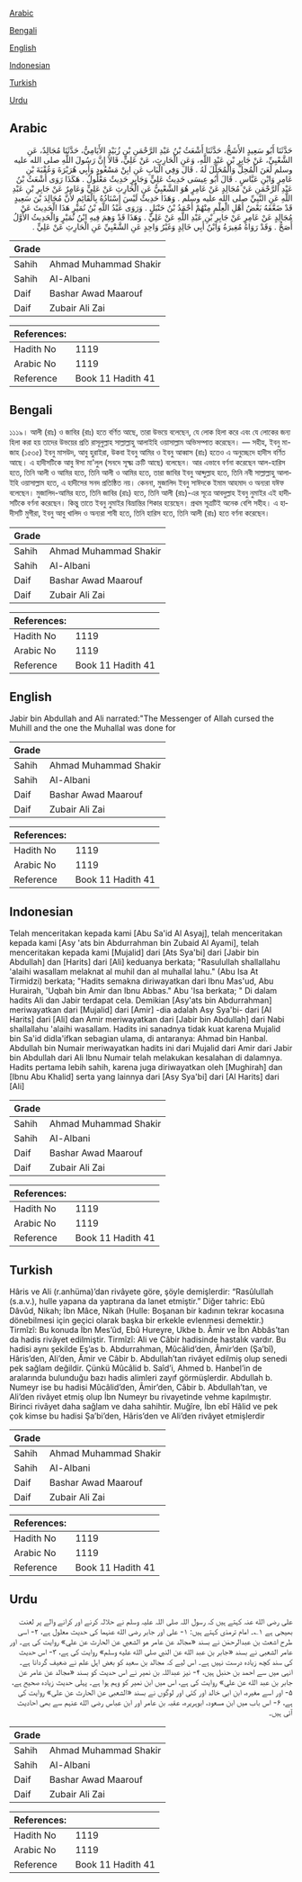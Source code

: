 [Arabic](#arabic)

[Bengali](#bengali)

[English](#english)

[Indonesian](#indonesian)

[Turkish](#turkish)

[Urdu](#urdu)

## Arabic


<div dir="rtl" lang="ar" style={{fontSize:'larger',backgroundColor:'#f8f9fa',padding:20}}>
حَدَّثَنَا أَبُو سَعِيدٍ الأَشَجُّ، حَدَّثَنَا أَشْعَثُ بْنُ عَبْدِ الرَّحْمَنِ بْنِ زُبَيْدٍ الأَيَامِيُّ، حَدَّثَنَا مُجَالِدٌ، عَنِ الشَّعْبِيِّ، عَنْ جَابِرِ بْنِ عَبْدِ اللَّهِ، وَعَنِ الْحَارِثِ، عَنْ عَلِيٍّ، قَالاَ إِنَّ رَسُولَ اللَّهِ صلى الله عليه وسلم لَعَنَ الْمُحِلَّ وَالْمُحَلَّلَ لَهُ ‏.‏ قَالَ وَفِي الْبَابِ عَنِ ابِنْ مَسْعُودٍ وَأَبِي هُرَيْرَةَ وَعُقْبَةَ بْنِ عَامِرٍ وَابْنِ عَبَّاسٍ ‏.‏ قَالَ أَبُو عِيسَى حَدِيثُ عَلِيٍّ وَجَابِرٍ حَدِيثٌ مَعْلُولٌ ‏.‏ هَكَذَا رَوَى أَشْعَثُ بْنُ عَبْدِ الرَّحْمَنِ عَنْ مُجَالِدٍ عَنْ عَامِرٍ هُوَ الشَّعْبِيُّ عَنِ الْحَارِثِ عَنْ عَلِيٍّ وَعَامِرٌ عَنْ جَابِرِ بْنِ عَبْدِ اللَّهِ عَنِ النَّبِيِّ صلى الله عليه وسلم ‏.‏ وَهَذَا حَدِيثٌ لَيْسَ إِسْنَادُهُ بِالْقَائِمِ لأَنَّ مُجَالِدَ بْنَ سَعِيدٍ قَدْ ضَعَّفَهُ بَعْضُ أَهْلِ الْعِلْمِ مِنْهُمْ أَحْمَدُ بْنُ حَنْبَلٍ ‏.‏ وَرَوَى عَبْدُ اللَّهِ بْنُ نُمَيْرٍ هَذَا الْحَدِيثَ عَنْ مُجَالِدٍ عَنْ عَامِرٍ عَنْ جَابِرِ بْنِ عَبْدِ اللَّهِ عَنْ عَلِيٍّ ‏.‏ وَهَذَا قَدْ وَهِمَ فِيهِ ابْنُ نُمَيْرٍ وَالْحَدِيثُ الأَوَّلُ أَصَحُّ ‏.‏ وَقَدْ رَوَاهُ مُغِيرَةُ وَابْنُ أَبِي خَالِدٍ وَغَيْرُ وَاحِدٍ عَنِ الشَّعْبِيِّ عَنِ الْحَارِثِ عَنْ عَلِيٍّ ‏.‏
</div>
<div style={{backgroundColor:'#f8f9fa',padding:20, marginBottom: 10}}><table> <thead> <tr> <th>Grade</th> <th></th> </tr> </thead> <tbody> <tr><td>Sahih</td><td>Ahmad Muhammad Shakir</td></tr><tr><td>Sahih</td><td>Al-Albani</td></tr><tr><td>Daif</td><td>Bashar Awad Maarouf</td></tr><tr><td>Daif</td><td>Zubair Ali Zai</td></tr></tbody></table><table> <thead> <tr> <th>References:</th> <th></th> </tr> </thead> <tbody><tr><td>Hadith No</td><td>1119</td></tr><tr><td>Arabic No</td><td>1119</td></tr><tr><td>Reference</td><td>Book 11 Hadith 41</td></tr></tbody></table></div>

## Bengali


<div dir="ltr" lang="bn" style={{fontSize:'larger',backgroundColor:'#f8f9fa',padding:20}}>
১১১৯। আলী (রাঃ) ও জাবির (রাঃ) হতে বর্ণিত আছে, তারা উভয়ে বলেছেন, যে লোক হিলা করে এবং যে লোকের জন্য হিলা করা হয় তাদের উভয়ের প্রতি রাসূলুল্লাহ সাল্লাল্লাহু আলাইহি ওয়াসাল্লাম অভিসম্পাত করেছেন। — সহীহ, ইবনু মা-জাহ (১৫৩৫) ইবনু মাসউদ, আবু হুরাইরা, উকবা ইবনু আমির ও ইবনু আব্বাস (রাঃ) হতেও এ অনুচ্ছেদে হাদীস বর্ণিত আছে। এ হাদীসটিকে আবু ঈসা মা'লুল (সনদে সূক্ষ্ম ক্রটি আছে) বলেছেন। আর এভাবে বর্ণনা করেছেন আল-হারিস হতে, তিনি আলী ও আমির হতে, তিনি আলী ও আমির হতে, তারা জাবির ইবনু আব্দুল্লাহ হতে, তিনি নবী সাল্লাল্লাহু আলাইহি ওয়াসাল্লাম হতে, এ হাদীসের সনদ প্রতিষ্ঠিত নয়। কেননা, মুজালিদ ইবনু সাঈদকে ইমাম আহমাদ ও অন্যরা যঈফ বলেছেন। মুজালিদ-আমির হতে, তিনি জাবির (রাঃ) হতে, তিনি আলী (রাঃ)-এর সূত্রে আবদুল্লাহ ইবনু নুমাইর এই হাদীসটিকে বর্ণনা করেছেন। কিন্তু তাতে ইবনু নুমাইর বিভ্রান্তির শিকার হয়েছেন। প্রথম সূত্রটিই অনেক বেশি সহীহ। এ হাদীসটি মুগীরা, ইবনু আবু খালিদ ও অন্যরা শাবী হতে, তিনি হারিস হতে, তিনি আলী (রাঃ) হতে বর্ণনা করেছেন।
</div>
<div style={{backgroundColor:'#f8f9fa',padding:20, marginBottom: 10}}><table> <thead> <tr> <th>Grade</th> <th></th> </tr> </thead> <tbody> <tr><td>Sahih</td><td>Ahmad Muhammad Shakir</td></tr><tr><td>Sahih</td><td>Al-Albani</td></tr><tr><td>Daif</td><td>Bashar Awad Maarouf</td></tr><tr><td>Daif</td><td>Zubair Ali Zai</td></tr></tbody></table><table> <thead> <tr> <th>References:</th> <th></th> </tr> </thead> <tbody><tr><td>Hadith No</td><td>1119</td></tr><tr><td>Arabic No</td><td>1119</td></tr><tr><td>Reference</td><td>Book 11 Hadith 41</td></tr></tbody></table></div>

## English


<div dir="ltr" lang="en" style={{fontSize:'larger',backgroundColor:'#f8f9fa',padding:20}}>
Jabir bin Abdullah and Ali narrated:"The Messenger of Allah cursed the Muhill and the one the Muhallal was done for
</div>
<div style={{backgroundColor:'#f8f9fa',padding:20, marginBottom: 10}}><table> <thead> <tr> <th>Grade</th> <th></th> </tr> </thead> <tbody> <tr><td>Sahih</td><td>Ahmad Muhammad Shakir</td></tr><tr><td>Sahih</td><td>Al-Albani</td></tr><tr><td>Daif</td><td>Bashar Awad Maarouf</td></tr><tr><td>Daif</td><td>Zubair Ali Zai</td></tr></tbody></table><table> <thead> <tr> <th>References:</th> <th></th> </tr> </thead> <tbody><tr><td>Hadith No</td><td>1119</td></tr><tr><td>Arabic No</td><td>1119</td></tr><tr><td>Reference</td><td>Book 11 Hadith 41</td></tr></tbody></table></div>

## Indonesian


<div dir="ltr" lang="id" style={{fontSize:'larger',backgroundColor:'#f8f9fa',padding:20}}>
Telah menceritakan kepada kami [Abu Sa'id Al Asyaj], telah menceritakan kepada kami [Asy 'ats bin Abdurrahman bin Zubaid Al Ayami], telah menceritakan kepada kami [Mujalid] dari [Ats Sya'bi] dari [Jabir bin Abdullah] dan [Harits] dari [Ali] keduanya berkata; "Rasulullah shallallahu 'alaihi wasallam melaknat al muhil dan al muhallal lahu." (Abu Isa At Tirmidzi) berkata; "Hadits semakna diriwayatkan dari Ibnu Mas'ud, Abu Hurairah, 'Uqbah bin Amir dan Ibnu Abbas." Abu 'Isa berkata; " Di dalam hadits Ali dan Jabir terdapat cela. Demikian [Asy'ats bin Abdurrahman] meriwayatkan dari [Mujalid] dari [Amir] -dia adalah Asy Sya'bi- dari [Al Harits] dari [Ali] dan Amir meriwayatkan dari [Jabir bin Abdullah] dari Nabi shallallahu 'alaihi wasallam. Hadits ini sanadnya tidak kuat karena Mujalid bin Sa'id didla'ifkan sebagian ulama, di antaranya: Ahmad bin Hanbal. Abdullah bin Numair meriwayatkan hadits ini dari Mujalid dari Amir dari Jabir bin Abdullah dari Ali Ibnu Numair telah melakukan kesalahan di dalamnya. Hadits pertama lebih sahih, karena juga diriwayatkan oleh [Mughirah] dan [Ibnu Abu Khalid] serta yang lainnya dari [Asy Sya'bi] dari [Al Harits] dari [Ali]
</div>
<div style={{backgroundColor:'#f8f9fa',padding:20, marginBottom: 10}}><table> <thead> <tr> <th>Grade</th> <th></th> </tr> </thead> <tbody> <tr><td>Sahih</td><td>Ahmad Muhammad Shakir</td></tr><tr><td>Sahih</td><td>Al-Albani</td></tr><tr><td>Daif</td><td>Bashar Awad Maarouf</td></tr><tr><td>Daif</td><td>Zubair Ali Zai</td></tr></tbody></table><table> <thead> <tr> <th>References:</th> <th></th> </tr> </thead> <tbody><tr><td>Hadith No</td><td>1119</td></tr><tr><td>Arabic No</td><td>1119</td></tr><tr><td>Reference</td><td>Book 11 Hadith 41</td></tr></tbody></table></div>

## Turkish


<div dir="ltr" lang="tr" style={{fontSize:'larger',backgroundColor:'#f8f9fa',padding:20}}>
Hâris ve Ali (r.anhüma)’dan rivâyete göre, şöyle demişlerdir: “Rasûlullah (s.a.v.), hulle yapana da yaptırana da lanet etmiştir.” Diğer tahric: Ebû Dâvûd, Nikah; İbn Mâce, Nikah (Hulle: Boşanan bir kadının tekrar kocasına dönebilmesi için geçici olarak başka bir erkekle evlenmesi demektir.) Tirmîzî: Bu konuda İbn Mes’ûd, Ebû Hureyre, Ukbe b. Âmir ve İbn Abbâs’tan da hadis rivâyet edilmiştir. Tirmîzî: Ali ve Câbir hadisinde hastalık vardır. Bu hadisi aynı şekilde Eş’as b. Abdurrahman, Mûcâlid’den, Âmir’den (Şa’bî), Hâris’den, Ali’den, Âmir ve Câbir b. Abdullah’tan rivâyet edilmiş olup senedi pek sağlam değildir. Çünkü Mûcâlid b. Saîd’i, Ahmed b. Hanbel’in de aralarında bulunduğu bazı hadis alimleri zayıf görmüşlerdir. Abdullah b. Numeyr ise bu hadisi Mûcâlid’den, Âmir’den, Câbir b. Abdullah’tan, ve Ali’den rivâyet etmiş olup İbn Numeyr bu rivayetinde vehme kapılmıştır. Birinci rivâyet daha sağlam ve daha sahihtir. Muğîre, İbn ebî Hâlid ve pek çok kimse bu hadisi Şa’bi’den, Hâris’den ve Ali’den rivâyet etmişlerdir
</div>
<div style={{backgroundColor:'#f8f9fa',padding:20, marginBottom: 10}}><table> <thead> <tr> <th>Grade</th> <th></th> </tr> </thead> <tbody> <tr><td>Sahih</td><td>Ahmad Muhammad Shakir</td></tr><tr><td>Sahih</td><td>Al-Albani</td></tr><tr><td>Daif</td><td>Bashar Awad Maarouf</td></tr><tr><td>Daif</td><td>Zubair Ali Zai</td></tr></tbody></table><table> <thead> <tr> <th>References:</th> <th></th> </tr> </thead> <tbody><tr><td>Hadith No</td><td>1119</td></tr><tr><td>Arabic No</td><td>1119</td></tr><tr><td>Reference</td><td>Book 11 Hadith 41</td></tr></tbody></table></div>

## Urdu


<div dir="rtl" lang="ur" style={{fontSize:'larger',backgroundColor:'#f8f9fa',padding:20}}>
علی رضی الله عنہ کہتے ہیں کہ رسول اللہ صلی اللہ علیہ وسلم نے حلالہ کرنے اور کرانے والے پر لعنت بھیجی ہے ۱؎۔ امام ترمذی کہتے ہیں: ۱- علی اور جابر رضی الله عنہما کی حدیث معلول ہے، ۲- اسی طرح اشعث بن عبدالرحمٰن نے بسند «مجالد عن عامر هو الشعبي عن الحارث عن علي» روایت کی ہے۔ اور عامر الشعبی نے بسند «جابر بن عبد الله عن النبي صلى الله عليه وسلم» روایت کی ہے، ۳- اس حدیث کی سند کچھ زیادہ درست نہیں ہے۔ اس لیے کہ مجالد بن سعید کو بعض اہل علم نے ضعیف گردانا ہے۔ انہی میں سے احمد بن حنبل ہیں، ۴- نیز عبداللہ بن نمیر نے اس حدیث کو بسند «مجالد عن عامر عن جابر بن عبد الله عن علي» روایت کی ہے، اس میں ابن نمیر کو وہم ہوا ہے۔ پہلی حدیث زیادہ صحیح ہے، ۵- اور اسے مغیرہ، ابن ابی خالد اور کئی اور لوگوں نے بسند «الشعبی عن الحارث عن علی» روایت کی ہے، ۶- اس باب میں ابن مسعود، ابوہریرہ، عقبہ بن عامر اور ابن عباس رضی الله عنہم سے بھی احادیث آئی ہیں۔
</div>
<div style={{backgroundColor:'#f8f9fa',padding:20, marginBottom: 10}}><table> <thead> <tr> <th>Grade</th> <th></th> </tr> </thead> <tbody> <tr><td>Sahih</td><td>Ahmad Muhammad Shakir</td></tr><tr><td>Sahih</td><td>Al-Albani</td></tr><tr><td>Daif</td><td>Bashar Awad Maarouf</td></tr><tr><td>Daif</td><td>Zubair Ali Zai</td></tr></tbody></table><table> <thead> <tr> <th>References:</th> <th></th> </tr> </thead> <tbody><tr><td>Hadith No</td><td>1119</td></tr><tr><td>Arabic No</td><td>1119</td></tr><tr><td>Reference</td><td>Book 11 Hadith 41</td></tr></tbody></table></div>